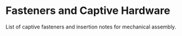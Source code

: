 # Fasteners and Captive Hardware

List of captive fasteners and insertion notes for mechanical assembly.
